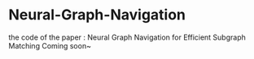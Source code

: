 # Neural-Graph-Navigation
the code of the paper : Neural Graph Navigation for Efficient Subgraph Matching
Coming soon~
